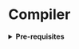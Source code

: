 # Compiler

<details>
<summary><strong>Pre-requisites</strong></summary>
If you're not quite sure how an AST works, don't sweat it. Not every programmer needs to interact with an AST, and the first experience with one is daunting for everyone.

To get the most from this documentation, we suggest you head over to the [begin/parsers-compilers](https://github.com/begin/parsers-compilers) project to brush up. Within a few minutes you'll know everything you need to proceed!
</details>

